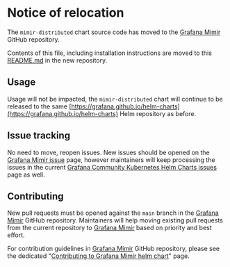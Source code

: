 # Notice of relocation

The `mimir-distributed` chart source code has moved to the [Grafana Mimir](https://github.com/grafana/mimir) GitHub repository.

Contents of this file, including installation instructions are moved to this [README.md](https://github.com/grafana/mimir/blob/main/operations/helm/charts/mimir-distributed/README.md) in the new repository.

## Usage

Usage will not be impacted, the `mimir-distributed` chart will continue to be released to the same [https://grafana.github.io/helm-charts](https://grafana.github.io/helm-charts) Helm repository as before.

## Issue tracking

No need to move, reopen issues. New issues should be opened on the [Grafana Mimir issue](https://github.com/grafana/mimir/issues) page, however maintainers will keep processing the issues in the current [Grafana Community Kubernetes Helm Charts issues](https://github.com/grafana/helm-charts/issues) page as well.

## Contributing

New pull requests must be opened against the `main` branch in the [Grafana Mimir](https://github.com/grafana/mimir) GitHub repository. Maintainers will help moving existing pull requests from the current repository to [Grafana Mimir](https://github.com/grafana/mimir) based on priority and best effort.

For contribution guidelines in [Grafana Mimir](https://github.com/grafana/mimir) GitHub repository, please see the dedicated "[Contributing to Grafana Mimir helm chart](https://github.com/grafana/mimir/tree/main/docs/internal/contributing/contributing-to-helm-chart.md)" page.
